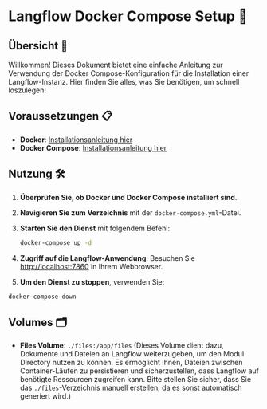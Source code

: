 # Langflow Docker Compose Setup 🚀

## Übersicht 🌟
Willkommen! Dieses Dokument bietet eine einfache Anleitung zur Verwendung der Docker Compose-Konfiguration für die Installation einer Langflow-Instanz. Hier finden Sie alles, was Sie benötigen, um schnell loszulegen!

## Voraussetzungen 📋
- **Docker**: [Installationsanleitung hier](https://docs.docker.com/get-docker/)
- **Docker Compose**: [Installationsanleitung hier](https://docs.docker.com/compose/install/)

## Nutzung 🛠️
1. **Überprüfen Sie, ob Docker und Docker Compose installiert sind**.
2. **Navigieren Sie zum Verzeichnis** mit der `docker-compose.yml`-Datei.
3. **Starten Sie den Dienst** mit folgendem Befehl:
   ```bash
   docker-compose up -d
   ```
4. **Zugriff auf die Langflow-Anwendung**: Besuchen Sie [http://localhost:7860](http://localhost:7860) in Ihrem Webbrowser.

5. **Um den Dienst zu stoppen**, verwenden Sie:
```bash
docker-compose down
```

## Volumes 🗂️
- **Files Volume**: `./files:/app/files` (Dieses Volume dient dazu, Dokumente und Dateien an Langflow weiterzugeben, um den Modul Directory nutzen zu können. Es ermöglicht Ihnen, Dateien zwischen Container-Läufen zu persistieren und sicherzustellen, dass Langflow auf benötigte Ressourcen zugreifen kann. Bitte stellen Sie sicher, dass Sie das `./files`-Verzeichnis manuell erstellen, da es sonst automatisch generiert wird.)

